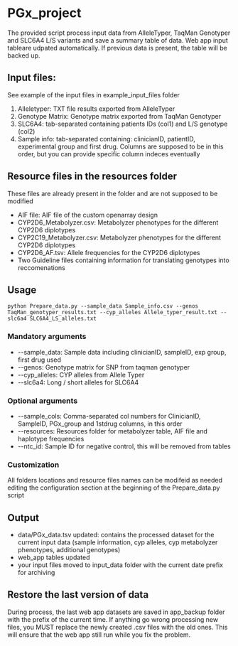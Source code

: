 # PGx_project

The provided script process input data from AlleleTyper, TaqMan Genotyper and SLC6A4 L/S variants and save a summary table of data. Web app input tableare udpated automatically. If previous data is present, the table will be backed up.

## Input files:
See example of the input files in example_input_files folder 

1. Alleletyper: TXT file results exported from AlleleTyper
2. Genotype Matrix: Genotype matrix exported from TaqMan Genotyper
3. SLC6A4: tab-separated containing patients IDs (col1) and L/S genotype (col2)
4. Sample info: tab-separated containing: clinicianID, patientID, experimental group and first drug. Columns are supposed to be in this order, but you can provide specific column indeces eventually

## Resource files in the resources folder
These files are already present in the folder and are not supposed to be modified
* AIF file: AIF file of the custom openarray design
* CYP2D6_Metabolyzer.csv: Metabolyzer phenotypes for the different CYP2D6 diplotypes
* CYP2C19_Metabolyzer.csv: Metabolyzer phenotypes for the different CYP2D6 diplotypes
* CYP2D6_AF.tsv: Allele frequencies for the CYP2D6 diplotypes
* Two Guideline files containing information for translating genotypes into reccomenations

## Usage
`python Prepare_data.py --sample_data Sample_info.csv --genos TaqMan_genotyper_results.txt --cyp_alleles Allele_typer_result.txt --slc6a4 SLC6A4_LS_alleles.txt`
 
### Mandatory arguments
* --sample_data: Sample data including clinicianID, sampleID, exp group, first drug used
* --genos: Genotype matrix for SNP from taqman genotyper
* --cyp_alleles: CYP alleles from Allele Typer
* --slc6a4: Long / short alleles for SLC6A4

### Optional arguments
* --sample_cols: Comma-separated col numbers for ClinicianID, SampleID, PGx_group and 1stdrug columns, in this order
* --resources: Resources folder for metabolyzer table, AIF file and haplotype frequencies
* --ntc_id: Sample ID for negative control, this will be removed from tables

### Customization
All folders locations and resource files names can be modifeid as needed editing the configuration section at the beginning of the Prepare_data.py script

## Output
* data/PGx_data.tsv updated: contains the processed dataset for the current input data (sample information, cyp alleles, cyp metabolyzer phenotypes, additional genotypes)
* web_app tables updated 
* your input files moved to input_data folder with the current date prefix for archiving

## Restore the last version of data
During process, the last web app datasets are saved in app_backup folder with the prefix of the current time.
If anything go wrong processing new files, you MUST replace the newly created .csv files with the old ones. This will ensure that the web app still run while you fix the problem.
